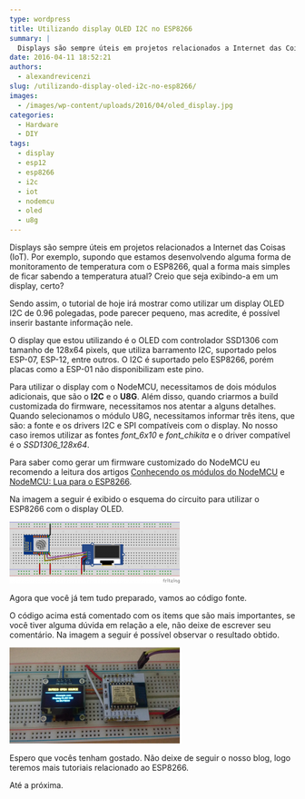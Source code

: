 ```yaml
---
type: wordpress
title: Utilizando display OLED I2C no ESP8266
summary: |
  Displays são sempre úteis em projetos relacionados a Internet das Coisas (IoT). Por exemplo, supondo que estamos desenvolvendo alguma forma de monitoramento de temperatura com o ESP8266, qual a forma mais simples de ficar sabendo a temperatura atual? Creio que seja exibindo-a em um display, certo?
date: 2016-04-11 18:52:21
authors:
  - alexandrevicenzi
slug: /utilizando-display-oled-i2c-no-esp8266/
images:
  - /images/wp-content/uploads/2016/04/oled_display.jpg
categories:
  - Hardware
  - DIY
tags:
  - display
  - esp12
  - esp8266
  - i2c
  - iot
  - nodemcu
  - oled
  - u8g
---
```


Displays são sempre úteis em projetos relacionados a Internet das Coisas (IoT). Por exemplo, supondo que estamos desenvolvendo alguma forma de monitoramento de temperatura com o ESP8266, qual a forma mais simples de ficar sabendo a temperatura atual? Creio que seja exibindo-a em um display, certo?

Sendo assim, o tutorial de hoje irá mostrar como utilizar um display OLED I2C de 0.96 polegadas, pode parecer pequeno, mas acredite, é possível inserir bastante informação nele.

O display que estou utilizando é o <a>OLED com controlador SSD1306</a> com tamanho de 128x64 pixels, que utiliza barramento I2C, suportado pelos ESP-07, ESP-12, entre outros. O I2C é suportado pelo ESP8266, porém placas como a ESP-01 não disponibilizam este pino.

<!--more-->

Para utilizar o display com o NodeMCU, necessitamos de dois módulos adicionais, que são o <strong>I2C</strong> e o <strong>U8G</strong>. Além disso, quando criarmos a build customizada do firmware, necessitamos nos atentar a alguns detalhes. Quando selecionamos o módulo U8G, necessitamos informar três itens, que são: a fonte e os drivers I2C e SPI compatíveis com o display. No nosso caso iremos utilizar as fontes <em>font_6x10</em> e <em>font_chikita</em> e o driver compatível é o <em>SSD1306_128x64</em>.

Para saber como gerar um firmware customizado do NodeMCU eu recomendo a leitura dos artigos <a href="/conhecendo-os-modulos-do-nodemcu">Conhecendo os módulos do NodeMCU</a> e <a href="/nodemcu-lua-para-o-esp8266">NodeMCU: Lua para o ESP8266</a>.

Na imagem a seguir é exibido o esquema do circuito para utilizar o ESP8266 com o display OLED.

<a href="/images/wp-content/uploads/2016/04/oled_esp12.png" rel="attachment wp-att-5126"><img class="aligncenter size-medium wp-image-5126" src="/images/wp-content/uploads/2016/04/oled_esp12-300x109.png" alt="OLED I2C" width="300" height="109" /></a>

Agora que você já tem tudo preparado, vamos ao código fonte.

<script src="//gistfy-app.herokuapp.com/github/ButecoOpenSource/exemplos/nodemcu/esp_oled.lua?branch=master" type="text/javascript"></script>

O código acima está comentado com os items que são mais importantes, se você tiver alguma dúvida em relação a ele, não deixe de escrever seu comentário. Na imagem a seguir é possível observar o resultado obtido.

<a href="/images/wp-content/uploads/2016/04/ESP12-OLED_Display_I2C.png" rel="attachment wp-att-5125"><img class="aligncenter size-medium wp-image-5125" src="/images/wp-content/uploads/2016/04/ESP12-OLED_Display_I2C-300x169.png" alt="Resultado OLED" width="300" height="169" /></a>

Espero que vocês tenham gostado. Não deixe de seguir o nosso blog, logo teremos mais tutoriais relacionado ao ESP8266.

Até a próxima.
